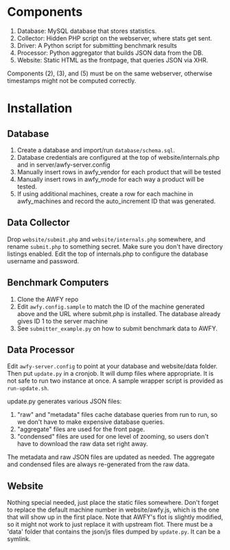 Components
==========

1. Database: MySQL database that stores statistics.
2. Collector: Hidden PHP script on the webserver, where stats get sent.
3. Driver: A Python script for submitting benchmark results
4. Processor: Python aggregator that builds JSON data from the DB.
5. Website: Static HTML as the frontpage, that queries JSON via XHR.

Components (2), (3), and (5) must be on the same webserver, otherwise timestamps might not be computed correctly.

Installation
============

Database
--------
1. Create a database and import/run `database/schema.sql`.
2. Database credentials are configured at the top of website/internals.php and in server/awfy-server.config
3. Manually insert rows in awfy_vendor for each product that will be tested
4. Manually insert rows in awfy_mode for each way a product will be tested.
5. If using additional machines, create a row for each machine in awfy_machines and record the auto_increment ID that was generated.


Data Collector
--------------
Drop `website/submit.php` and `website/internals.php` somewhere, and rename `submit.php` to something secret. Make sure you don't have directory listings enabled. Edit the top of internals.php to configure the database username and password.

Benchmark Computers
-------------------

1. Clone the AWFY repo 
2. Edit ```awfy.config.sample``` to match the ID of the machine generated above and the URL where submit.php is installed. The database already gives ID 1 to the server machine
3. See ```submitter_example.py``` on how to submit benchmark data to AWFY.
   
Data Processor
--------------
Edit `awfy-server.config` to point at your database and website/data folder. Then put `update.py` in a cronjob. It will dump files where appropriate. It is not safe to run two instance at once. A sample wrapper script is provided as `run-update.sh`.

update.py generates various JSON files:

1. "raw" and "metadata" files cache database queries from run to run, so we don't have to make expensive database queries.
2. "aggregate" files are used for the front page.
3. "condensed" files are used for one level of zooming, so users don't have to download the raw data set right away.
   
The metadata and raw JSON files are updated as needed. The aggregate and condensed files are always re-generated from the raw data.

Website
-------
Nothing special needed, just place the static files somewhere. Don't forget to replace the default machine number in website/awfy.js, which is the one that will show up in the first place. Note that AWFY's flot is slightly modified, so it might not work to just replace it with upstream flot. There must be a 'data' folder that contains the json/js files dumped by `update.py`. It can be a symlink.
